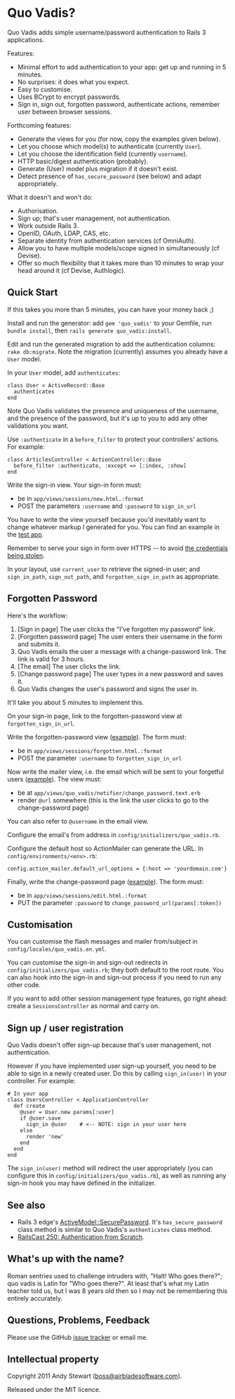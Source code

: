 # Quo Vadis?

Quo Vadis adds simple username/password authentication to Rails 3 applications.

Features:

* Minimal effort to add authentication to your app: get up and running in 5 minutes.
* No surprises: it does what you expect.
* Easy to customise.
* Uses BCrypt to encrypt passwords.
* Sign in, sign out, forgotten password, authenticate actions, remember user between browser sessions.

Forthcoming features:

* Generate the views for you (for now, copy the examples given below).
* Let you choose which model(s) to authenticate (currently `User`).
* Let you choose the identification field (currently `username`).
* HTTP basic/digest authentication (probably).
* Generate (User) model plus migration if it doesn't exist.
* Detect presence of `has_secure_password` (see below) and adapt appropriately.

What it doesn't and won't do:

* Authorisation.
* Sign up; that's user management, not authentication.
* Work outside Rails 3.
* OpenID, OAuth, LDAP, CAS, etc.
* Separate identity from authentication services (cf OmniAuth).
* Allow you to have multiple models/scope signed in simultaneously (cf Devise).
* Offer so much flexibility that it takes more than 10 minutes to wrap your head around it (cf Devise, Authlogic).


## Quick Start

If this takes you more than 5 minutes, you can have your money back ;)

Install and run the generator: add `gem 'quo_vadis'` to your Gemfile, run `bundle install`, then `rails generate quo_vadis:install`.

Edit and run the generated migration to add the authentication columns: `rake db:migrate`.  Note the migration (currently) assumes you already have a `User` model.

In your `User` model, add `authenticates`:

    class User < ActiveRecord::Base
      authenticates
    end

Note Quo Vadis validates the presence and uniqueness of the username, and the presence of the password, but it's up to you to add any other validations you want.

Use `:authenticate` in a `before_filter` to protect your controllers' actions.  For example:

    class ArticlesController < ActionController::Base
      before_filter :authenticate, :except => [:index, :show]
    end

Write the sign-in view.  Your sign-in form must:

* be in `app/views/sessions/new.html.:format`
* POST the parameters `:username` and `:password` to `sign_in_url`

You have to write the view yourself because you'd inevitably want to change whatever markup I generated for you.  You can find an example in the [test app](https://github.com/airblade/quo_vadis/blob/master/test/dummy/app/views/sessions/new.html.erb).

Remember to serve your sign in form over HTTPS -- to avoid [the credentials being stolen](http://blog.jgc.org/2011/01/code-injected-to-steal-passwords-in.html).

In your layout, use `current_user` to retrieve the signed-in user; and `sign_in_path`, `sign_out_path`, and `forgotten_sign_in_path` as appropriate.


## Forgotten Password

Here's the workflow:

1. [Sign in page] The user clicks the "I've forgotten my password" link.
2. [Forgotten password page] The user enters their username in the form and submits it.
3. Quo Vadis emails the user a message with a change-password link.  The link is valid for 3 hours.
4. [The email] The user clicks the link.
5. [Change password page] The user types in a new password and saves it.
6. Quo Vadis changes the user's password and signs the user in.

It'll take you about 5 minutes to implement this.

On your sign-in page, link to the forgotten-password view at `forgotten_sign_in_url`.

Write the forgotten-password view ([example](https://github.com/airblade/quo_vadis/blob/master/test/dummy/app/views/sessions/forgotten.html.erb)).  The form must:

* be in `app/views/sessions/forgotten.html.:format`
* POST the parameter `:username` to `forgotten_sign_in_url`

Now write the mailer view, i.e. the email which will be sent to your forgetful users ([example](https://github.com/airblade/quo_vadis/blob/master/test/dummy/app/views/quo_vadis/notifier/change_password.text.erb)).  The view must:

* be at `app/views/quo_vadis/notifier/change_password.text.erb`
* render `@url` somewhere (this is the link the user clicks to go to the change-password page)

You can also refer to `@username` in the email view.

Configure the email's from address in `config/initializers/quo_vadis.rb`.

Configure the default host so ActionMailer can generate the URL.  In `config/environments/<env>.rb`:

    config.action_mailer.default_url_options = {:host => 'yourdomain.com'}

Finally, write the change-password page ([example](https://github.com/airblade/quo_vadis/blob/master/test/dummy/app/views/sessions/edit.html.erb)).  The form must:

* be in `app/views/sessions/edit.html.:format`
* PUT the parameter `:password` to `change_password_url(params[:token])`


## Customisation

You can customise the flash messages and mailer from/subject in `config/locales/quo_vadis.en.yml`.

You can customise the sign-in and sign-out redirects in `config/initializers/quo_vadis.rb`; they both default to the root route.  You can also hook into the sign-in and sign-out process if you need to run any other code.

If you want to add other session management type features, go right ahead: create a `SessionsController` as normal and carry on.


## Sign up / user registration

Quo Vadis doesn't offer sign-up because that's user management, not authentication.

However if you have implemented user sign-up yourself, you need to be able to sign in a newly created user.  Do this by calling `sign_in(user)` in your controller.  For example:

    # In your app
    class UsersController < ApplicationController
      def create
        @user = User.new params[:user]
        if @user.save
          sign_in @user    # <-- NOTE: sign in your user here
        else
          render 'new'
        end
      end
    end

The `sign_in(user)` method will redirect the user appropriately (you can configure this in `config/initializers/quo_vadis.rb`), as well as running any sign-in hook you may have defined in the initializer.


## See also

* Rails 3 edge's [ActiveModel::SecurePassword](https://github.com/rails/rails/blob/master/activemodel/lib/active_model/secure_password.rb).  It's `has_secure_password` class method is similar to Quo Vadis's `authenticates` class method.
* [RailsCast 250: Authentication from Scratch](http://railscasts.com/episodes/250-authentication-from-scratch).


## What's up with the name?

Roman sentries used to challenge intruders with, "Halt!  Who goes there?"; quo vadis is Latin for "Who goes there?".  At least that's what my Latin teacher told us, but I was 8 years old then so I may not be remembering this entirely accurately.


## Questions, Problems, Feedback

Please use the GitHub [issue tracker](https://github.com/airblade/quo_vadis/issues) or email me.


## Intellectual property

Copyright 2011 Andy Stewart (boss@airbladesoftware.com).

Released under the MIT licence.
